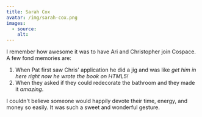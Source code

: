 ```yaml
---
title: Sarah Cox
avatar: /img/sarah-cox.png
images:
  - source:
    alt:
---
```


I remember how awesome it was to have Ari and Christopher join Cospace. A few fond memories are:

1. When Pat first saw Chris' application he did a jig and was like _get him in here right now he wrote the book on HTML5!_
2. When they asked if they could redecorate the bathroom and they made it _amazing_.

I couldn't believe someone would happily devote their time, energy, and money so easily. It was such a sweet and wonderful gesture.
